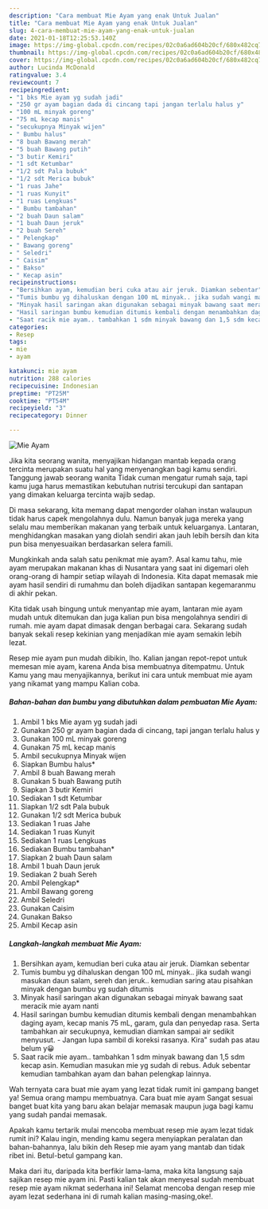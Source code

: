 ```yaml
---
description: "Cara membuat Mie Ayam yang enak Untuk Jualan"
title: "Cara membuat Mie Ayam yang enak Untuk Jualan"
slug: 4-cara-membuat-mie-ayam-yang-enak-untuk-jualan
date: 2021-01-18T12:25:53.140Z
image: https://img-global.cpcdn.com/recipes/02c0a6ad604b20cf/680x482cq70/mie-ayam-foto-resep-utama.jpg
thumbnail: https://img-global.cpcdn.com/recipes/02c0a6ad604b20cf/680x482cq70/mie-ayam-foto-resep-utama.jpg
cover: https://img-global.cpcdn.com/recipes/02c0a6ad604b20cf/680x482cq70/mie-ayam-foto-resep-utama.jpg
author: Lucinda McDonald
ratingvalue: 3.4
reviewcount: 7
recipeingredient:
- "1 bks Mie ayam yg sudah jadi"
- "250 gr ayam bagian dada di cincang tapi jangan terlalu halus y"
- "100 mL minyak goreng"
- "75 mL kecap manis"
- "secukupnya Minyak wijen"
- " Bumbu halus"
- "8 buah Bawang merah"
- "5 buah Bawang putih"
- "3 butir Kemiri"
- "1 sdt Ketumbar"
- "1/2 sdt Pala bubuk"
- "1/2 sdt Merica bubuk"
- "1 ruas Jahe"
- "1 ruas Kunyit"
- "1 ruas Lengkuas"
- " Bumbu tambahan"
- "2 buah Daun salam"
- "1 buah Daun jeruk"
- "2 buah Sereh"
- " Pelengkap"
- " Bawang goreng"
- " Seledri"
- " Caisim"
- " Bakso"
- " Kecap asin"
recipeinstructions:
- "Bersihkan ayam, kemudian beri cuka atau air jeruk. Diamkan sebentar"
- "Tumis bumbu yg dihaluskan dengan 100 mL minyak.. jika sudah wangi masukan daun salam, sereh dan jeruk.. kemudian saring atau pisahkan minyak dengan bumbu yg sudah ditumis"
- "Minyak hasil saringan akan digunakan sebagai minyak bawang saat meracik mie ayam nanti"
- "Hasil saringan bumbu kemudian ditumis kembali dengan menambahkan daging ayam, kecap manis 75 mL, garam, gula dan penyedap rasa. Serta tambahkan air secukupnya, kemudian diamkan sampai air sedikit menyusut. Jangan lupa sambil di koreksi rasanya. Kira&#34; sudah pas atau belum y😀"
- "Saat racik mie ayam.. tambahkan 1 sdm minyak bawang dan 1,5 sdm kecap asin. Kemudian masukan mie yg sudah di rebus. Aduk sebentar kemudian tambahkan ayam dan bahan pelengkap lainnya."
categories:
- Resep
tags:
- mie
- ayam

katakunci: mie ayam 
nutrition: 288 calories
recipecuisine: Indonesian
preptime: "PT25M"
cooktime: "PT54M"
recipeyield: "3"
recipecategory: Dinner

---
```



![Mie Ayam](https://img-global.cpcdn.com/recipes/02c0a6ad604b20cf/680x482cq70/mie-ayam-foto-resep-utama.jpg)

Jika kita seorang wanita, menyajikan hidangan mantab kepada orang tercinta merupakan suatu hal yang menyenangkan bagi kamu sendiri. Tanggung jawab seorang  wanita Tidak cuman mengatur rumah saja, tapi kamu juga harus memastikan kebutuhan nutrisi tercukupi dan santapan yang dimakan keluarga tercinta wajib sedap.

Di masa  sekarang, kita memang dapat mengorder olahan instan walaupun tidak harus capek mengolahnya dulu. Namun banyak juga mereka yang selalu mau memberikan makanan yang terbaik untuk keluarganya. Lantaran, menghidangkan masakan yang diolah sendiri akan jauh lebih bersih dan kita pun bisa menyesuaikan berdasarkan selera famili. 



Mungkinkah anda salah satu penikmat mie ayam?. Asal kamu tahu, mie ayam merupakan makanan khas di Nusantara yang saat ini digemari oleh orang-orang di hampir setiap wilayah di Indonesia. Kita dapat memasak mie ayam hasil sendiri di rumahmu dan boleh dijadikan santapan kegemaranmu di akhir pekan.

Kita tidak usah bingung untuk menyantap mie ayam, lantaran mie ayam mudah untuk ditemukan dan juga kalian pun bisa mengolahnya sendiri di rumah. mie ayam dapat dimasak dengan berbagai cara. Sekarang sudah banyak sekali resep kekinian yang menjadikan mie ayam semakin lebih lezat.

Resep mie ayam pun mudah dibikin, lho. Kalian jangan repot-repot untuk memesan mie ayam, karena Anda bisa membuatnya ditempatmu. Untuk Kamu yang mau menyajikannya, berikut ini cara untuk membuat mie ayam yang nikamat yang mampu Kalian coba.

<!--inarticleads1-->

##### Bahan-bahan dan bumbu yang dibutuhkan dalam pembuatan Mie Ayam:

1. Ambil 1 bks Mie ayam yg sudah jadi
1. Gunakan 250 gr ayam bagian dada di cincang, tapi jangan terlalu halus y
1. Gunakan 100 mL minyak goreng
1. Gunakan 75 mL kecap manis
1. Ambil secukupnya Minyak wijen
1. Siapkan  Bumbu halus*
1. Ambil 8 buah Bawang merah
1. Gunakan 5 buah Bawang putih
1. Siapkan 3 butir Kemiri
1. Sediakan 1 sdt Ketumbar
1. Siapkan 1/2 sdt Pala bubuk
1. Gunakan 1/2 sdt Merica bubuk
1. Sediakan 1 ruas Jahe
1. Sediakan 1 ruas Kunyit
1. Sediakan 1 ruas Lengkuas
1. Sediakan  Bumbu tambahan*
1. Siapkan 2 buah Daun salam
1. Ambil 1 buah Daun jeruk
1. Sediakan 2 buah Sereh
1. Ambil  Pelengkap*
1. Ambil  Bawang goreng
1. Ambil  Seledri
1. Gunakan  Caisim
1. Gunakan  Bakso
1. Ambil  Kecap asin




<!--inarticleads2-->

##### Langkah-langkah membuat Mie Ayam:

1. Bersihkan ayam, kemudian beri cuka atau air jeruk. Diamkan sebentar
1. Tumis bumbu yg dihaluskan dengan 100 mL minyak.. jika sudah wangi masukan daun salam, sereh dan jeruk.. kemudian saring atau pisahkan minyak dengan bumbu yg sudah ditumis
1. Minyak hasil saringan akan digunakan sebagai minyak bawang saat meracik mie ayam nanti
1. Hasil saringan bumbu kemudian ditumis kembali dengan menambahkan daging ayam, kecap manis 75 mL, garam, gula dan penyedap rasa. Serta tambahkan air secukupnya, kemudian diamkan sampai air sedikit menyusut. - Jangan lupa sambil di koreksi rasanya. Kira&#34; sudah pas atau belum y😀
1. Saat racik mie ayam.. tambahkan 1 sdm minyak bawang dan 1,5 sdm kecap asin. Kemudian masukan mie yg sudah di rebus. Aduk sebentar kemudian tambahkan ayam dan bahan pelengkap lainnya.




Wah ternyata cara buat mie ayam yang lezat tidak rumit ini gampang banget ya! Semua orang mampu membuatnya. Cara buat mie ayam Sangat sesuai banget buat kita yang baru akan belajar memasak maupun juga bagi kamu yang sudah pandai memasak.

Apakah kamu tertarik mulai mencoba membuat resep mie ayam lezat tidak rumit ini? Kalau ingin, mending kamu segera menyiapkan peralatan dan bahan-bahannya, lalu bikin deh Resep mie ayam yang mantab dan tidak ribet ini. Betul-betul gampang kan. 

Maka dari itu, daripada kita berfikir lama-lama, maka kita langsung saja sajikan resep mie ayam ini. Pasti kalian tak akan menyesal sudah membuat resep mie ayam nikmat sederhana ini! Selamat mencoba dengan resep mie ayam lezat sederhana ini di rumah kalian masing-masing,oke!.

